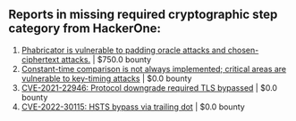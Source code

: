 ## Reports in missing required cryptographic step category from HackerOne:
1. [Phabricator is vulnerable to padding oracle attacks and chosen-ciphertext attacks.](https://hackerone.com/reports/216746) | $750.0 bounty
2. [Constant-time comparison is not always implemented; critical areas are vulnerable to key-timing attacks](https://hackerone.com/reports/363680) | $0.0 bounty
3. [CVE-2021-22946: Protocol downgrade required TLS bypassed](https://hackerone.com/reports/1334111) | $0.0 bounty
4. [CVE-2022-30115: HSTS bypass via trailing dot](https://hackerone.com/reports/1557449) | $0.0 bounty